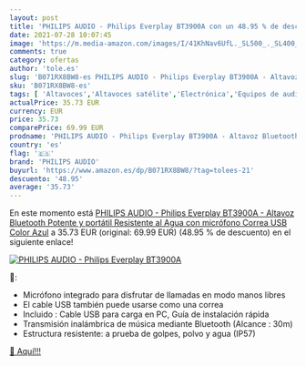 ```yaml
---
layout: post
title: 'PHILIPS AUDIO - Philips Everplay BT3900A con un 48.95 % de descuento'
date: 2021-07-28 10:07:45
image: 'https://m.media-amazon.com/images/I/41KhNav6UfL._SL500_._SL400_.jpg'
comments: true
category: ofertas
author: 'tole.es'
slug: 'B071RX8BW8-es PHILIPS AUDIO - Philips Everplay BT3900A - Altavoz...'
sku: 'B071RX8BW8-es'
tags: [ 'Altavoces','Altavoces satélite','Electrónica','Equipos de audio y Hi-Fi','altavoz','bluetooth','philips audio', ]
actualPrice: 35.73 EUR
currency: EUR
price: 35.73
comparePrice: 69.99 EUR
prodname: 'PHILIPS AUDIO - Philips Everplay BT3900A - Altavoz Bluetooth  Potente y portátil  Resistente al Agua  con micrófono  Correa USB  Color Azul'
country: 'es'
flag: '🇪🇸'
brand: 'PHILIPS AUDIO'
buyurl: 'https://www.amazon.es/dp/B071RX8BW8/?tag=tolees-21'
descuento: '48.95'
average: '35.73'
---
```


En este momento está [PHILIPS AUDIO - Philips Everplay BT3900A - Altavoz Bluetooth  Potente y portátil  Resistente al Agua  con micrófono  Correa USB  Color Azul](https://www.amazon.es/dp/B071RX8BW8/?tag=tolees-21) a 35.73 EUR (original: 69.99 EUR) (48.95 %  de descuento) en el siguiente enlace!

[![PHILIPS AUDIO - Philips Everplay BT3900A](https://m.media-amazon.com/images/I/41KhNav6UfL._SL500_._SL400_.jpg)](https://www.amazon.es/dp/B071RX8BW8/?tag=tolees-21)

🔎:

- Micrófono integrado para disfrutar de llamadas en modo manos libres
- El cable USB también puede usarse como una correa
- Incluido : Cable USB para carga en PC, Guía de instalación rápida
- Transmisión inalámbrica de música mediante Bluetooth (Alcance : 30m)
- Estructura resistente: a prueba de golpes, polvo y agua (IP57)

[🛒 Aquí!!!](https://www.amazon.es/dp/B071RX8BW8/?tag=tolees-21)
